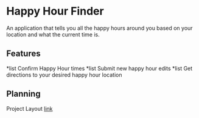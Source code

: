 # Happy Hour Finder

An application that tells you all the happy hours around you based on your
location and what the current time is.

## Features

*list Confirm Happy Hour times
*list Submit new happy hour edits
*list Get directions to your desired happy hour location


## Planning

Project Layout [link](https://github.com/elizabethau/hh-finder/blob/master/HH-finder%20.drawio)
